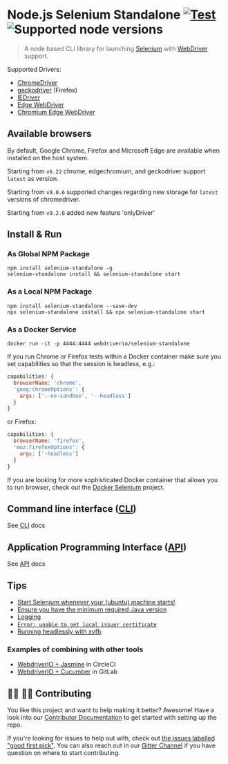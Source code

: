 Node.js Selenium Standalone [![Test](https://github.com/webdriverio/selenium-standalone/actions/workflows/test.yml/badge.svg?branch=main&event=push)](https://github.com/webdriverio/selenium-standalone/actions/workflows/test.yml) ![Supported node versions](https://img.shields.io/badge/node-12%2C%2013%2C%2014%2C%2015%2C%2016%2C%2017%2C%2018%2C%2019%2C%2020-green)
===========================

> A node based CLI library for launching [Selenium](http://www.seleniumhq.org/download/) with [WebDriver](https://w3c.github.io/webdriver/) support.

Supported Drivers:

 * [ChromeDriver](https://github.com/SeleniumHQ/selenium/wiki/ChromeDriver)
 * [geckodriver](https://github.com/mozilla/geckodriver/releases) (Firefox)
 * [IEDriver](https://github.com/SeleniumHQ/selenium/wiki/InternetExplorerDriver)
 * [Edge WebDriver](https://developer.microsoft.com/en-us/microsoft-edge/tools/webdriver/#downloads)
 * [Chromium Edge WebDriver](https://developer.microsoft.com/en-us/microsoft-edge/tools/webdriver/#downloads)

## Available browsers

By default, Google Chrome, Firefox and Microsoft Edge are available when installed on the host system.

Starting from `v6.22` chrome, edgechromium, and geckodriver support `latest` as version.

Starting from `v9.0.6` supported changes regarding new storage for `latest` versions of chromedriver.

Starting from `v9.2.0` added new feature 'onlyDriver'

## Install & Run

### As Global NPM Package

```shell
npm install selenium-standalone -g
selenium-standalone install && selenium-standalone start
```

### As a Local NPM Package

```shell
npm install selenium-standalone --save-dev
npx selenium-standalone install && npx selenium-standalone start
```

### As a Docker Service

```shell
docker run -it -p 4444:4444 webdriverio/selenium-standalone
```

If you run Chrome or Firefox tests within a Docker container make sure you set capabilities so that the session is headless, e.g.:

```js
capabilities: {
  browserName: 'chrome',
  'goog:chromeOptions': {
    args: ['--no-sandbox', '--headless']
  }
}
```

or Firefox:

```js
capabilities: {
  browserName: 'firefox',
  'moz:firefoxOptions': {
    args: ['-headless']
  }
}
```

If you are looking for more sophisticated Docker container that allows you to run browser, check out the [Docker Selenium](https://github.com/SeleniumHQ/docker-selenium) project.

## Command line interface ([CLI](./docs/CLI.md))

See [CLI](./docs/CLI.md) docs

## Application Programming Interface ([API](./docs/API.md))

See [API](./docs/API.md) docs

## Tips

- [Start Selenium whenever your (ubuntu) machine starts!](./docs/run-when-system-starts.md)
- [Ensure you have the minimum required Java version](./docs/java-versions.md)
- [Logging](./docs/logging.md)
- [`Error: unable to get local issuer certificate`](./docs/issuer-cerificate.md)
- [Running headlessly with xvfb](./docs/xvfb.md)

### Examples of combining with other tools

- [WebdriverIO + Jasmine](https://github.com/mgrybyk/wdio-jasmine-boilerplate) in CircleCI
- [WebdriverIO + Cucumber](https://gitlab.com/bar_foo/wdio-cucumber-typescript) in GitLab

## :woman_technologist: :man_technologist: Contributing

You like this project and want to help making it better? Awesome! Have a look into our [Contributor Documentation](CONTRIBUTING.md) to get started with setting up the repo.

If you're looking for issues to help out with, check out [the issues labelled "good first pick"](https://github.com/webdriverio/selenium-standalone/issues?q=is%3Aopen+is%3Aissue+label%3A"good+first+pick"). You can also reach out in our [Gitter Channel](https://gitter.im/webdriverio/webdriverio) if you have question on where to start contributing.
